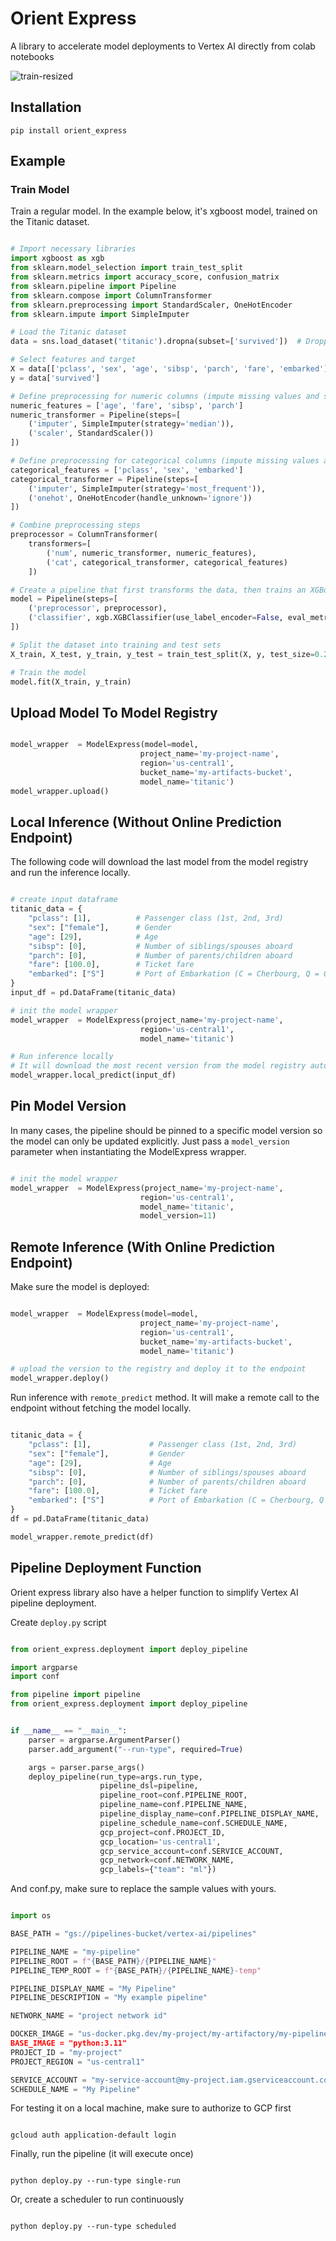# Orient Express
A library to accelerate model deployments to Vertex AI directly from colab notebooks

![train-resized](https://github.com/user-attachments/assets/f1ed32ec-07d9-4d48-8b96-3323db6b5091)

## Installation

```
pip install orient_express
```

## Example

### Train Model

Train a regular model. In the example below, it's xgboost model, trained on the Titanic dataset.

```python

# Import necessary libraries
import xgboost as xgb
from sklearn.model_selection import train_test_split
from sklearn.metrics import accuracy_score, confusion_matrix
from sklearn.pipeline import Pipeline
from sklearn.compose import ColumnTransformer
from sklearn.preprocessing import StandardScaler, OneHotEncoder
from sklearn.impute import SimpleImputer

# Load the Titanic dataset
data = sns.load_dataset('titanic').dropna(subset=['survived'])  # Dropping rows with missing target labels

# Select features and target
X = data[['pclass', 'sex', 'age', 'sibsp', 'parch', 'fare', 'embarked']]
y = data['survived']

# Define preprocessing for numeric columns (impute missing values and scale features)
numeric_features = ['age', 'fare', 'sibsp', 'parch']
numeric_transformer = Pipeline(steps=[
    ('imputer', SimpleImputer(strategy='median')),
    ('scaler', StandardScaler())
])

# Define preprocessing for categorical columns (impute missing values and one-hot encode)
categorical_features = ['pclass', 'sex', 'embarked']
categorical_transformer = Pipeline(steps=[
    ('imputer', SimpleImputer(strategy='most_frequent')),
    ('onehot', OneHotEncoder(handle_unknown='ignore'))
])

# Combine preprocessing steps
preprocessor = ColumnTransformer(
    transformers=[
        ('num', numeric_transformer, numeric_features),
        ('cat', categorical_transformer, categorical_features)
    ])

# Create a pipeline that first transforms the data, then trains an XGBoost model
model = Pipeline(steps=[
    ('preprocessor', preprocessor),
    ('classifier', xgb.XGBClassifier(use_label_encoder=False, eval_metric='logloss'))
])

# Split the dataset into training and test sets
X_train, X_test, y_train, y_test = train_test_split(X, y, test_size=0.2, random_state=42)

# Train the model
model.fit(X_train, y_train)
```

## Upload Model To Model Registry

```python

model_wrapper  = ModelExpress(model=model,
                             project_name='my-project-name',
                             region='us-central1',
                             bucket_name='my-artifacts-bucket',
                             model_name='titanic')
model_wrapper.upload()
```

## Local Inference (Without Online Prediction Endpoint)

The following code will download the last model from the model registry and run the inference locally.

```python

# create input dataframe
titanic_data = {
    "pclass": [1],          # Passenger class (1st, 2nd, 3rd)
    "sex": ["female"],      # Gender
    "age": [29],            # Age
    "sibsp": [0],           # Number of siblings/spouses aboard
    "parch": [0],           # Number of parents/children aboard
    "fare": [100.0],        # Ticket fare
    "embarked": ["S"]       # Port of Embarkation (C = Cherbourg, Q = Queenstown, S = Southampton)
}
input_df = pd.DataFrame(titanic_data)

# init the model wrapper
model_wrapper  = ModelExpress(project_name='my-project-name',
                             region='us-central1',
                             model_name='titanic')

# Run inference locally
# It will download the most recent version from the model registry automatically
model_wrapper.local_predict(input_df)
```

## Pin Model Version

In many cases, the pipeline should be pinned to a specific model version so the model can only
be updated explicitly. Just pass a `model_version` parameter when instantiating the ModelExpress wrapper.

```python

# init the model wrapper
model_wrapper  = ModelExpress(project_name='my-project-name',
                             region='us-central1',
                             model_name='titanic',
                             model_version=11)
```

## Remote Inference (With Online Prediction Endpoint)

Make sure the model is deployed:
```python

model_wrapper  = ModelExpress(model=model,
                             project_name='my-project-name',
                             region='us-central1',
                             bucket_name='my-artifacts-bucket',
                             model_name='titanic')

# upload the version to the registry and deploy it to the endpoint
model_wrapper.deploy()
```

Run inference with `remote_predict` method. It will make a remote call to the endpoint without fetching the model locally.

```python

titanic_data = {
    "pclass": [1],             # Passenger class (1st, 2nd, 3rd)
    "sex": ["female"],         # Gender
    "age": [29],               # Age
    "sibsp": [0],              # Number of siblings/spouses aboard
    "parch": [0],              # Number of parents/children aboard
    "fare": [100.0],           # Ticket fare
    "embarked": ["S"]          # Port of Embarkation (C = Cherbourg, Q = Queenstown, S = Southampton)
}
df = pd.DataFrame(titanic_data)

model_wrapper.remote_predict(df)
```

## Pipeline Deployment Function

Orient express library also have a helper function to simplify Vertex AI pipeline deployment.

Create `deploy.py` script
```python

from orient_express.deployment import deploy_pipeline

import argparse
import conf

from pipeline import pipeline
from orient_express.deployment import deploy_pipeline


if __name__ == "__main__":
    parser = argparse.ArgumentParser()
    parser.add_argument("--run-type", required=True)

    args = parser.parse_args()
    deploy_pipeline(run_type=args.run_type,
                    pipeline_dsl=pipeline,
                    pipeline_root=conf.PIPELINE_ROOT,
                    pipeline_name=conf.PIPELINE_NAME,
                    pipeline_display_name=conf.PIPELINE_DISPLAY_NAME,
                    pipeline_schedule_name=conf.SCHEDULE_NAME,
                    gcp_project=conf.PROJECT_ID,
                    gcp_location='us-central1',
                    gcp_service_account=conf.SERVICE_ACCOUNT,
                    gcp_network=conf.NETWORK_NAME,
                    gcp_labels={"team": "ml"})
```

And conf.py, make sure to replace the sample values with yours.
```python

import os

BASE_PATH = "gs://pipelines-bucket/vertex-ai/pipelines"

PIPELINE_NAME = "my-pipeline"
PIPELINE_ROOT = f"{BASE_PATH}/{PIPELINE_NAME}"
PIPELINE_TEMP_ROOT = f"{BASE_PATH}/{PIPELINE_NAME}-temp"

PIPELINE_DISPLAY_NAME = "My Pipeline"
PIPELINE_DESCRIPTION = "My example pipeline"

NETWORK_NAME = "project network id"

DOCKER_IMAGE = "us-docker.pkg.dev/my-project/my-artifactory/my-pipeline:latest
BASE_IMAGE = "python:3.11"
PROJECT_ID = "my-project"
PROJECT_REGION = "us-central1"

SERVICE_ACCOUNT = "my-service-account@my-project.iam.gserviceaccount.com"
SCHEDULE_NAME = "My Pipeline"
```

For testing it on a local machine, make sure to authorize to GCP first
```shell

gcloud auth application-default login

```

Finally, run the pipeline (it will execute once)
```shell

python deploy.py --run-type single-run
```

Or, create a scheduler to run continuously
```shell

python deploy.py --run-type scheduled
```
